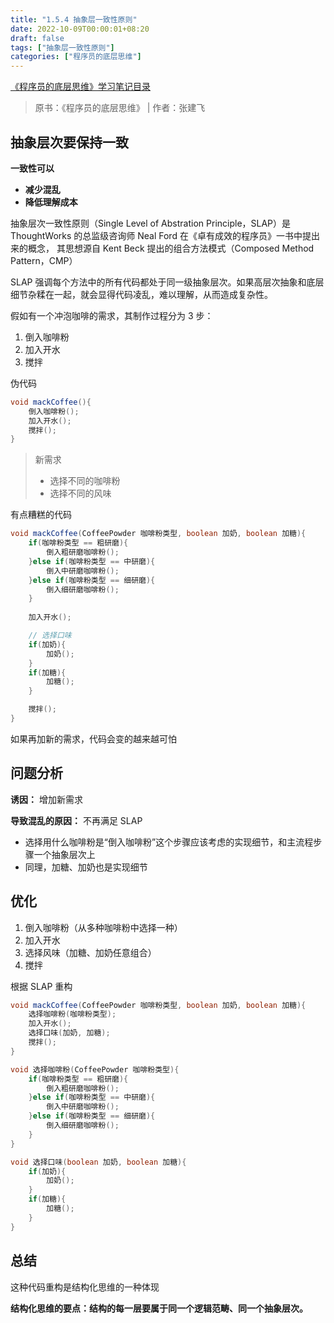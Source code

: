 ```yaml
---
title: "1.5.4 抽象层一致性原则"
date: 2022-10-09T00:00:01+08:20
draft: false
tags: ["抽象层一致性原则"]
categories: ["程序员的底层思维"]
---
```


[《程序员的底层思维》学习笔记目录](../dir)

> 原书：《程序员的底层思维》 | 作者：张建飞

## 抽象层次要保持一致


**一致性可以**

- **减少混乱**
- **降低理解成本**

抽象层次一致性原则（Single Level of Abstration Principle，SLAP）是 ThoughtWorks 的总监级咨询师 Neal Ford 在《卓有成效的程序员》一书中提出来的概念，
其思想源自 Kent Beck 提出的组合方法模式（Composed Method Pattern，CMP）

SLAP 强调每个方法中的所有代码都处于同一级抽象层次。如果高层次抽象和底层细节杂糅在一起，就会显得代码凌乱，难以理解，从而造成复杂性。

假如有一个冲泡咖啡的需求，其制作过程分为 3 步：

1. 倒入咖啡粉
2. 加入开水
3. 搅拌

伪代码

```java
void mackCoffee(){
    倒入咖啡粉();
    加入开水();
    搅拌();
}
```

> 新需求
> - 选择不同的咖啡粉
> - 选择不同的风味

有点糟糕的代码

```java
void mackCoffee(CoffeePowder 咖啡粉类型, boolean 加奶, boolean 加糖){
    if(咖啡粉类型 == 粗研磨){
        倒入粗研磨咖啡粉();
    }else if(咖啡粉类型 == 中研磨){
        倒入中研磨咖啡粉();
    }else if(咖啡粉类型 == 细研磨){
        倒入细研磨咖啡粉();
    }
    
    加入开水();

    // 选择口味
    if(加奶){
        加奶();
    }
    if(加糖){
        加糖();
    }

    搅拌();
}
```

如果再加新的需求，代码会变的越来越可怕

## 问题分析

**诱因：** 增加新需求

**导致混乱的原因：** 不再满足 SLAP

- 选择用什么咖啡粉是“倒入咖啡粉”这个步骤应该考虑的实现细节，和主流程步骤一个抽象层次上
- 同理，加糖、加奶也是实现细节

## 优化

1. 倒入咖啡粉（从多种咖啡粉中选择一种）
2. 加入开水
3. 选择风味（加糖、加奶任意组合）
4. 搅拌

根据 SLAP 重构

```java
void mackCoffee(CoffeePowder 咖啡粉类型, boolean 加奶, boolean 加糖){
    选择咖啡粉(咖啡粉类型);
    加入开水();
    选择口味(加奶, 加糖);
    搅拌();
}

void 选择咖啡粉(CoffeePowder 咖啡粉类型){
    if(咖啡粉类型 == 粗研磨){
        倒入粗研磨咖啡粉();
    }else if(咖啡粉类型 == 中研磨){
        倒入中研磨咖啡粉();
    }else if(咖啡粉类型 == 细研磨){
        倒入细研磨咖啡粉();
    }
}

void 选择口味(boolean 加奶, boolean 加糖){
    if(加奶){
        加奶();
    }
    if(加糖){
        加糖();
    }
}
```

## 总结

这种代码重构是结构化思维的一种体现

**结构化思维的要点：结构的每一层要属于同一个逻辑范畴、同一个抽象层次。**
